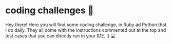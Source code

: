 # coding challenges 👻 

Hey there!
Here you will find some coding challenge, in Ruby ad Python that I do daily. They all come with the instructions commented out at the top and test cases that you can directly run in your IDE. :) 💻
